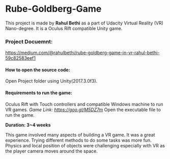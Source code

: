 # Rube-Goldberg-Game

This project is made by **Rahul Bethi** as a part of Udacity Virtual Reality (VR) Nano-degree.
It is a Oculus Rift compatible Unity game.

### Project Docuemnt:
https://medium.com/@rahulbethi/rube-goldberg-game-in-vr-rahul-bethi-59c82583eef1

#### How to open the source code:
Open Project folder using Unity(2017.3.0f3).

#### Requirements to run the game:
Oculus Rift with Touch controllers and compatible Windows machine to run VR games.
_Game Link: https://goo.gl/M5DZ7m_
Open the executable file to run the game.

**Duration: 3~4 weeks**

This game involved many aspects of building a VR game. It was a great experience. Trying different methods to do some tasks was more fun.
Physics and local position of objects were challenging especially with VR as the player camera moves around the space.